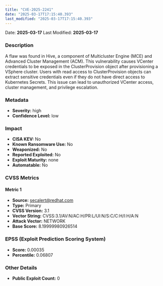 ```yaml
---
title: "CVE-2025-2241"
date: "2025-03-17T17:15:40.393"
last_modified: "2025-03-17T17:15:40.393"
---
```




Date: **2025-03-17** Last Modified: **2025-03-17**

### Description  
A flaw was found in Hive, a component of Multicluster Engine (MCE) and Advanced Cluster Management (ACM). This vulnerability causes VCenter credentials to be exposed in the ClusterProvision object after provisioning a VSphere cluster. Users with read access to ClusterProvision objects can extract sensitive credentials even if they do not have direct access to Kubernetes Secrets. This issue can lead to unauthorized VCenter access, cluster management, and privilege escalation.

### Metadata  
- **Severity:** high
- **Confidence Level:** low

### Impact  
- **CISA KEV:** No
- **Known Ransomware Use:** No
- **Weaponized:** No
- **Reported Exploited:** No
- **Exploit Maturity:** none
- **Automatable:** No

### CVSS Metrics  

#### Metric 1
- **Source:** secalert@redhat.com
- **Type:** Primary
- **CVSS Version:** 3.1
- **Vector String:** CVSS:3.1/AV:N/AC:H/PR:L/UI:N/S:C/C:H/I:H/A:N
- **Attack Vector:** NETWORK
- **Base Score:** 8.19999980926514


### EPSS (Exploit Prediction Scoring System)  
- **Score:** 0.00035
- **Percentile:** 0.06807

### Other Details  
- **Public Exploit Count:** 0
